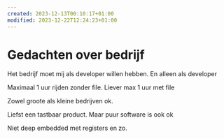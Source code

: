 ```yaml
---
created: 2023-12-13T00:10:17+01:00
modified: 2023-12-22T12:24:23+01:00
---
```


# Gedachten over bedrijf

Het bedrijf moet mij als developer willen hebben. En alleen als developer

Maximaal 1 uur rijden zonder file. Liever max 1 uur met file

Zowel groote als kleine bedrijven ok.

Liefst een tastbaar product. Maar puur software is ook ok

Niet deep embedded met registers en zo.
